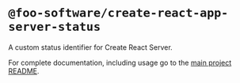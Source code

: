 # `@foo-software/create-react-app-server-status`

A custom status identifier for Create React Server.

For complete documentation, including usage go to the [main project README](https://github.com/foo-software/create-react-app-server).
